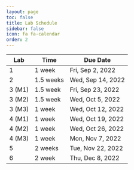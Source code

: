 ```yaml
---
layout: page
toc: false
title: Lab Schedule
sidebar: false
icon: fa fa-calendar
order: 2
---
```



| Lab           | Time      |   Due Date          |
|---------------|-----------|---------------------|
|1              | 1 week    | Fri, Sep 2, 2022  |
|2              | 1.5 weeks | Wed, Sep 14, 2022 |
|3 (M1)         | 1.5 week  | Fri, Sep 23, 2022 |
|3 (M2)         | 1.5 week  | Wed, Oct 5, 2022  |
|3 (M3)         | 1 week    | Wed, Oct 12, 2022 |
|4 (M1)         | 1 week    | Wed, Oct 19, 2022 |
|4 (M2)         | 1 week    | Wed, Oct 26, 2022 |
|4 (M3)         | 1 week    | Mon, Nov 7, 2022  | 
|5              | 2 weeks   | Tue, Nov 22, 2022 |
|6              | 2 week    | Thu, Dec 8, 2022 |
